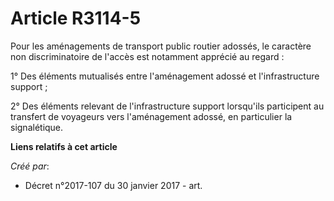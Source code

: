 # Article R3114-5

Pour les aménagements de transport public routier adossés, le caractère non discriminatoire de l'accès est notamment apprécié
au regard :

1° Des éléments mutualisés entre l'aménagement adossé et l'infrastructure support ;

2° Des éléments relevant de l'infrastructure support lorsqu'ils participent au transfert de voyageurs vers l'aménagement
adossé, en particulier la signalétique.

**Liens relatifs à cet article**

_Créé par_:

  - Décret n°2017-107 du 30 janvier 2017 - art.
